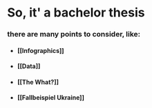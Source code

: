 # So, it' a bachelor thesis

### there are many points to consider, like:
- #### [[Infographics]]
- #### [[Data]]
- #### [[The What?]]
- #### [[Fallbeispiel Ukraine]]